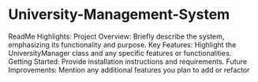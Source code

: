 # University-Management-System
ReadMe Highlights:
Project Overview: Briefly describe the system, emphasizing its functionality and purpose.
Key Features: Highlight the UniversityManager class and any specific features or functionalities.
Getting Started: Provide installation instructions and requirements.
Future Improvements: Mention any additional features you plan to add or refactor
